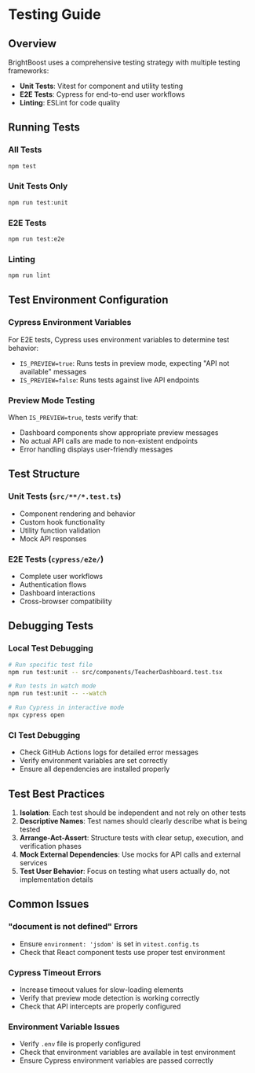 # Testing Guide

## Overview

BrightBoost uses a comprehensive testing strategy with multiple testing frameworks:

- **Unit Tests**: Vitest for component and utility testing
- **E2E Tests**: Cypress for end-to-end user workflows
- **Linting**: ESLint for code quality

## Running Tests

### All Tests
```bash
npm test
```

### Unit Tests Only
```bash
npm run test:unit
```

### E2E Tests
```bash
npm run test:e2e
```

### Linting
```bash
npm run lint
```

## Test Environment Configuration

### Cypress Environment Variables

For E2E tests, Cypress uses environment variables to determine test behavior:

- `IS_PREVIEW=true`: Runs tests in preview mode, expecting "API not available" messages
- `IS_PREVIEW=false`: Runs tests against live API endpoints

### Preview Mode Testing

When `IS_PREVIEW=true`, tests verify that:
- Dashboard components show appropriate preview messages
- No actual API calls are made to non-existent endpoints
- Error handling displays user-friendly messages

## Test Structure

### Unit Tests (`src/**/*.test.ts`)
- Component rendering and behavior
- Custom hook functionality
- Utility function validation
- Mock API responses

### E2E Tests (`cypress/e2e/`)
- Complete user workflows
- Authentication flows
- Dashboard interactions
- Cross-browser compatibility

## Debugging Tests

### Local Test Debugging
```bash
# Run specific test file
npm run test:unit -- src/components/TeacherDashboard.test.tsx

# Run tests in watch mode
npm run test:unit -- --watch

# Run Cypress in interactive mode
npx cypress open
```

### CI Test Debugging
- Check GitHub Actions logs for detailed error messages
- Verify environment variables are set correctly
- Ensure all dependencies are installed properly

## Test Best Practices

1. **Isolation**: Each test should be independent and not rely on other tests
2. **Descriptive Names**: Test names should clearly describe what is being tested
3. **Arrange-Act-Assert**: Structure tests with clear setup, execution, and verification phases
4. **Mock External Dependencies**: Use mocks for API calls and external services
5. **Test User Behavior**: Focus on testing what users actually do, not implementation details

## Common Issues

### "document is not defined" Errors
- Ensure `environment: 'jsdom'` is set in `vitest.config.ts`
- Check that React component tests use proper test environment

### Cypress Timeout Errors
- Increase timeout values for slow-loading elements
- Verify that preview mode detection is working correctly
- Check that API intercepts are properly configured

### Environment Variable Issues
- Verify `.env` file is properly configured
- Check that environment variables are available in test environment
- Ensure Cypress environment variables are passed correctly
